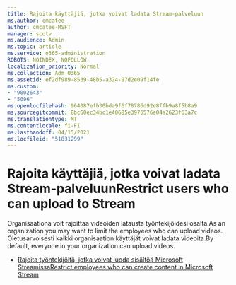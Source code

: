```yaml
---
title: Rajoita käyttäjiä, jotka voivat ladata Stream-palveluun
ms.author: cmcatee
author: cmcatee-MSFT
manager: scotv
ms.audience: Admin
ms.topic: article
ms.service: o365-administration
ROBOTS: NOINDEX, NOFOLLOW
localization_priority: Normal
ms.collection: Adm_O365
ms.assetid: ef2df989-8539-48b5-a324-97d2e09f14fe
ms.custom:
- "9002643"
- "5096"
ms.openlocfilehash: 964087efb30bda9f6f78786d92e8ffb9a8f5b8a9
ms.sourcegitcommit: 8bc60ec34bc1e40685e3976576e04a2623f63a7c
ms.translationtype: MT
ms.contentlocale: fi-FI
ms.lasthandoff: 04/15/2021
ms.locfileid: "51831299"
---
```

# <a name="restrict-users-who-can-upload-to-stream"></a><span data-ttu-id="4e572-102">Rajoita käyttäjiä, jotka voivat ladata Stream-palveluun</span><span class="sxs-lookup"><span data-stu-id="4e572-102">Restrict users who can upload to Stream</span></span>

<span data-ttu-id="4e572-103">Organisaationa voit rajoittaa videoiden latausta työntekijöidesi osalta.</span><span class="sxs-lookup"><span data-stu-id="4e572-103">As an organization you may want to limit the employees who can upload videos.</span></span> <span data-ttu-id="4e572-104">Oletusarvoisesti kaikki organisaation käyttäjät voivat ladata videoita.</span><span class="sxs-lookup"><span data-stu-id="4e572-104">By default, everyone in your organization can upload videos.</span></span>

- [<span data-ttu-id="4e572-105">Rajoita työntekijöitä, jotka voivat luoda sisältöä Microsoft Streamissa</span><span class="sxs-lookup"><span data-stu-id="4e572-105">Restrict employees who can create content in Microsoft Stream</span></span>](https://docs.microsoft.com/stream/restrict-uploaders)
